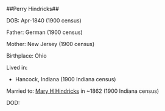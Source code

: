 ##Perry Hindricks##

DOB: Apr-1840 (1900 census)

Father: German (1900 census)

Mother: New Jersey (1900 census)

Birthplace: Ohio 

Lived in:

* Hancock, Indiana (1900 Indiana census)

Married to: [Mary H Hindricks](./Mary-H-Hindricks.html) in ~1862 (1900 Indiana census)

DOD: 